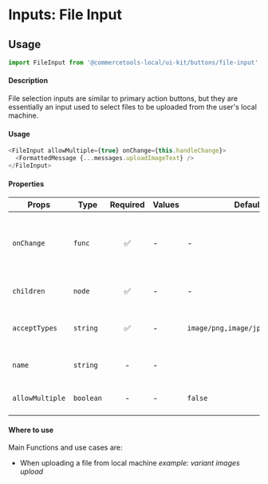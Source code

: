 # Inputs: File Input

## Usage

```js
import FileInput from '@commercetools-local/ui-kit/buttons/file-input';
```

#### Description

File selection inputs are similar to primary action buttons, but they are essentially an input used to select files to be uploaded from the user's local machine.

#### Usage

```js
<FileInput allowMultiple={true} onChange={this.handleChange}>
  <FormattedMessage {...messages.uploadImageText} />
</FileInput>
```

#### Properties

| Props           | Type      | Required | Values | Default                          | Description                                             |
| --------------- | --------- | :------: | ------ | -------------------------------- | ------------------------------------------------------- |
| `onChange`      | `func`    |    ✅    | -      | -                                | What the button will trigger after user selects file(s) |
| `children`      | `node`    |    ✅    | -      | -                                | Renders as button's text                                |
| `acceptTypes`   | `string`  |    ✅    | -      | `image/png,image/jpeg,image/gif` | Renders as HTML `accept` property                       |
| `name`          | `string`  |    -     | -      |                                  | Used as HTML `name` property                            |
| `allowMultiple` | `boolean` |    -     | -      | `false`                          | Allows multiple files upload                            |

#### Where to use

Main Functions and use cases are:

* When uploading a file from local machine _example: variant images upload_
